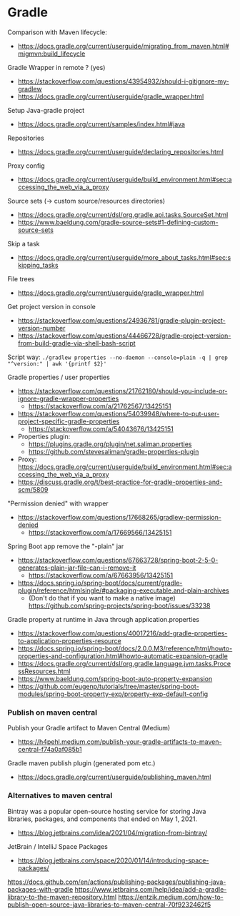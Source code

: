 # Gradle

Comparison with Maven lifecycle:
- https://docs.gradle.org/current/userguide/migrating_from_maven.html#migmvn:build_lifecycle

Gradle Wrapper in remote ? (yes)
- https://stackoverflow.com/questions/43954932/should-i-gitignore-my-gradlew
- https://docs.gradle.org/current/userguide/gradle_wrapper.html

Setup Java-gradle project
- https://docs.gradle.org/current/samples/index.html#java

Repositories
- https://docs.gradle.org/current/userguide/declaring_repositories.html

Proxy config
- https://docs.gradle.org/current/userguide/build_environment.html#sec:accessing_the_web_via_a_proxy

Source sets (-> custom source/resources directories)
- https://docs.gradle.org/current/dsl/org.gradle.api.tasks.SourceSet.html
- https://www.baeldung.com/gradle-source-sets#1-defining-custom-source-sets

Skip a task
- https://docs.gradle.org/current/userguide/more_about_tasks.html#sec:skipping_tasks

File trees
- https://docs.gradle.org/current/userguide/gradle_wrapper.html

Get project version in console
- https://stackoverflow.com/questions/24936781/gradle-plugin-project-version-number
- https://stackoverflow.com/questions/44466728/gradle-project-version-from-build-gradle-via-shell-bash-script

Script way: `./gradlew properties --no-daemon --console=plain -q | grep "^version:" | awk '{printf $2}'`

Gradle properties / user properties
- https://stackoverflow.com/questions/21762180/should-you-include-or-ignore-gradle-wrapper-properties
  - https://stackoverflow.com/a/21762567/13425151
- https://stackoverflow.com/questions/54039948/where-to-put-user-project-specific-gradle-properties
  - https://stackoverflow.com/a/54043676/13425151
- Properties plugin:
  - https://plugins.gradle.org/plugin/net.saliman.properties
  - https://github.com/stevesaliman/gradle-properties-plugin
- Proxy: https://docs.gradle.org/current/userguide/build_environment.html#sec:accessing_the_web_via_a_proxy
- https://discuss.gradle.org/t/best-practice-for-gradle-properties-and-scm/5809

"Permission denied" with wrapper
- https://stackoverflow.com/questions/17668265/gradlew-permission-denied
  - https://stackoverflow.com/a/17669566/13425151

Spring Boot app remove the "-plain" jar
- https://stackoverflow.com/questions/67663728/spring-boot-2-5-0-generates-plain-jar-file-can-i-remove-it
  - https://stackoverflow.com/a/67663956/13425151
- https://docs.spring.io/spring-boot/docs/current/gradle-plugin/reference/htmlsingle/#packaging-executable.and-plain-archives
  - (Don't do that if you want to make a native image) https://github.com/spring-projects/spring-boot/issues/33238

Gradle property at runtime in Java through application.properties
- https://stackoverflow.com/questions/40017216/add-gradle-properties-to-application-properties-resource
- https://docs.spring.io/spring-boot/docs/2.0.0.M3/reference/html/howto-properties-and-configuration.html#howto-automatic-expansion-gradle
- https://docs.gradle.org/current/dsl/org.gradle.language.jvm.tasks.ProcessResources.html
- https://www.baeldung.com/spring-boot-auto-property-expansion
- https://github.com/eugenp/tutorials/tree/master/spring-boot-modules/spring-boot-property-exp/property-exp-default-config

### Publish on maven central

Publish your Gradle artifact to Maven Central (Medium)
- https://h4pehl.medium.com/publish-your-gradle-artifacts-to-maven-central-f74a0af085b1

Gradle maven publish plugin (generated pom etc.)
- https://docs.gradle.org/current/userguide/publishing_maven.html

### Alternatives to maven central

Bintray was a popular open-source hosting service for storing Java libraries, packages, and components that ended on May 1, 2021. 
- https://blog.jetbrains.com/idea/2021/04/migration-from-bintray/

JetBrain / IntelliJ Space Packages
- https://blog.jetbrains.com/space/2020/01/14/introducing-space-packages/

https://docs.github.com/en/actions/publishing-packages/publishing-java-packages-with-gradle
https://www.jetbrains.com/help/idea/add-a-gradle-library-to-the-maven-repository.html
https://entzik.medium.com/how-to-publish-open-source-java-libraries-to-maven-central-70f9232462f5
